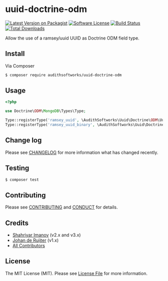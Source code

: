 # uuid-doctrine-odm

[![Latest Version on Packagist][ico-version]][link-packagist]
[![Software License][ico-license]](LICENSE.md)
[![Build Status][ico-travis]][link-travis]
[![Total Downloads][ico-downloads]][link-downloads]

Allow the use of a ramsey/uuid UUID as Doctrine ODM field type.

## Install

Via Composer

``` bash
$ composer require audithsoftworks/uuid-doctrine-odm
```

## Usage

``` php
<?php

use Doctrine\ODM\MongoDB\Types\Type;

Type::registerType('ramsey_uuid', \AudithSoftworks\Uuid\Doctrine\ODM\UuidType::class);
Type::registerType('ramsey_uuid_binary', \AudithSoftworks\Uuid\Doctrine\ODM\UuidBinaryType::class);

```

## Change log

Please see [CHANGELOG](CHANGELOG.md) for more information what has changed recently.

## Testing

``` bash
$ composer test
```

## Contributing

Please see [CONTRIBUTING](CONTRIBUTING.md) and [CONDUCT](CONDUCT.md) for details.

## Credits

- [Shahriyar Imanov][link-author] (v2.x and v3.x)
- [Johan de Ruijter][link-old-author] (v1.x)
- [All Contributors][link-contributors]

## License

The MIT License (MIT). Please see [License File](LICENSE.md) for more information.

[ico-version]: https://img.shields.io/packagist/v/audithsoftworks/uuid-doctrine-odm.svg?style=flat-square
[ico-license]: https://img.shields.io/badge/license-MIT-brightgreen.svg?style=flat-square
[ico-travis]: https://www.travis-ci.com/AudithSoftworks/uuid-doctrine-odm.svg?branch=master&status=started
[ico-downloads]: https://img.shields.io/packagist/dt/audithsoftworks/uuid-doctrine-odm.svg?style=flat-square

[link-packagist]: https://packagist.org/packages/audithsoftworks/uuid-doctrine-odm
[link-travis]: https://travis-ci.org/AudithSoftworks/uuid-doctrine-odm
[link-downloads]: https://packagist.org/packages/audithsoftworks/uuid-doctrine-odm
[link-author]: https://github.com/AudithSoftworks
[link-old-author]: https://github.com/johanderuijter
[link-contributors]: ../../contributors
